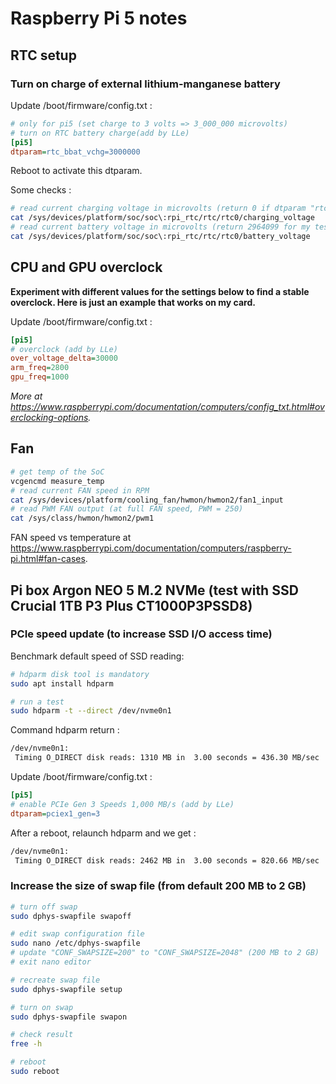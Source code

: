 # Raspberry Pi 5 notes


## RTC setup

### Turn on charge of external lithium-manganese battery

Update /boot/firmware/config.txt :

```ini
# only for pi5 (set charge to 3 volts => 3_000_000 microvolts)
# turn on RTC battery charge(add by LLe)
[pi5]
dtparam=rtc_bbat_vchg=3000000
```

Reboot to activate this dtparam.

Some checks :

```bash
# read current charging voltage in microvolts (return 0 if dtparam "rtc_bbat_vchg" is unset)
cat /sys/devices/platform/soc/soc\:rpi_rtc/rtc/rtc0/charging_voltage
# read current battery voltage in microvolts (return 2964099 for my test)
cat /sys/devices/platform/soc/soc\:rpi_rtc/rtc/rtc0/battery_voltage 
```

## CPU and GPU overclock

**Experiment with different values ​​for the settings below to find a stable overclock. Here is just an example that works on my card.**

Update /boot/firmware/config.txt :

```ini
[pi5]
# overclock (add by LLe)
over_voltage_delta=30000
arm_freq=2800
gpu_freq=1000
```

*More at https://www.raspberrypi.com/documentation/computers/config_txt.html#overclocking-options.*

## Fan

```bash
# get temp of the SoC
vcgencmd measure_temp
# read current FAN speed in RPM
cat /sys/devices/platform/cooling_fan/hwmon/hwmon2/fan1_input
# read PWM FAN output (at full FAN speed, PWM = 250)
cat /sys/class/hwmon/hwmon2/pwm1
```

FAN speed vs temperature at https://www.raspberrypi.com/documentation/computers/raspberry-pi.html#fan-cases.


## Pi box Argon NEO 5 M.2 NVMe (test with SSD Crucial 1TB P3 Plus CT1000P3PSSD8)


### PCIe speed update (to increase SSD I/O access time)

Benchmark default speed of SSD reading:

```bash
# hdparm disk tool is mandatory
sudo apt install hdparm

# run a test 
sudo hdparm -t --direct /dev/nvme0n1
```

Command hdparm return :

```txt
/dev/nvme0n1:
 Timing O_DIRECT disk reads: 1310 MB in  3.00 seconds = 436.30 MB/sec
```


Update /boot/firmware/config.txt :

```ini
[pi5]
# enable PCIe Gen 3 Speeds 1,000 MB/s (add by LLe)
dtparam=pciex1_gen=3
```

After a reboot, relaunch hdparm and we get :

```txt
/dev/nvme0n1:
 Timing O_DIRECT disk reads: 2462 MB in  3.00 seconds = 820.66 MB/sec
```


### Increase the size of swap file (from default 200 MB to 2 GB)

```bash
# turn off swap
sudo dphys-swapfile swapoff

# edit swap configuration file
sudo nano /etc/dphys-swapfile
# update "CONF_SWAPSIZE=200" to "CONF_SWAPSIZE=2048" (200 MB to 2 GB)
# exit nano editor

# recreate swap file
sudo dphys-swapfile setup

# turn on swap
sudo dphys-swapfile swapon

# check result
free -h

# reboot
sudo reboot
```
